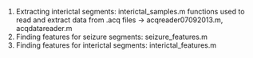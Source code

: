 1. Extracting interictal segments: interictal_samples.m
    functions used to read and extract data from .acq files -> acqreader07092013.m, acqdatareader.m
2. Finding features for seizure segments: seizure_features.m
3. Finding features for interictal segments: interictal_features.m 
